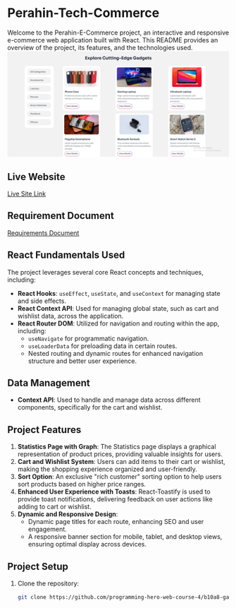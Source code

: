 # Perahin-Tech-Commerce

Welcome to the Perahin-E-Commerce project, an interactive and responsive e-commerce web application built with React. This README provides an overview of the project, its features, and the technologies used.
<img src="https://github.com/t4sn33m-s4h4t/Perahin-Tech-Commerce/blob/main/ss.png" />
## Live Website
[Live Site Link](https://perahin-ecommerce.surge.sh/)  

## Requirement Document
[Requirements Document](https://github.com/programming-hero-web-course-4/b10a8-gadget-heaven-t4sn33m-s4h4t/blob/main/Requirement.pdf)  


## React Fundamentals Used
The project leverages several core React concepts and techniques, including:

- **React Hooks**: `useEffect`, `useState`, and `useContext` for managing state and side effects.
- **React Context API**: Used for managing global state, such as cart and wishlist data, across the application.
- **React Router DOM**: Utilized for navigation and routing within the app, including:
  - `useNavigate` for programmatic navigation.
  - `useLoaderData` for preloading data in certain routes.
  - Nested routing and dynamic routes for enhanced navigation structure and better user experience.

## Data Management
- **Context API**: Used to handle and manage data across different components, specifically for the cart and wishlist.

## Project Features
1. **Statistics Page with Graph**: The Statistics page displays a graphical representation of product prices, providing valuable insights for users.
2. **Cart and Wishlist System**: Users can add items to their cart or wishlist, making the shopping experience organized and user-friendly.
3. **Sort Option**: An exclusive "rich customer" sorting option to help users sort products based on higher price ranges.
4. **Enhanced User Experience with Toasts**: React-Toastify is used to provide toast notifications, delivering feedback on user actions like adding to cart or wishlist.
5. **Dynamic and Responsive Design**:
   - Dynamic page titles for each route, enhancing SEO and user engagement.
   - A responsive banner section for mobile, tablet, and desktop views, ensuring optimal display across devices.

## Project Setup
1. Clone the repository:  
   ```bash
   git clone https://github.com/programming-hero-web-course-4/b10a8-gadget-heaven-t4sn33m-s4h4t.git

